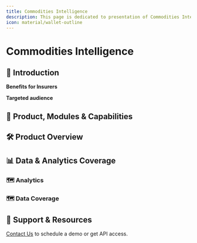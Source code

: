 ```yaml
---
title: Commodities Intelligence
description: This page is dedicated to presentation of Commodities Intelligence product
icon: material/wallet-outline
---
```


# Commodities Intelligence


## 🌾 Introduction



**Benefits for Insurers**




**Targeted audience**



## 🚜 Product, Modules & Capabilities





## 🛠 Product Overview



## 📊 Data & Analytics Coverage

### 🗺️ Analytics


### 🗺️ Data Coverage




## 🔗 Support & Resources

[Contact Us](#) to schedule a demo or get API access.
